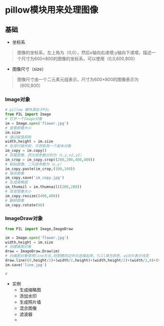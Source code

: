 # pillow模块用来处理图像

## 基础

- 坐标系

> 图像的坐标系，左上角为（0,0），然后x轴向右递增;y轴向下递增。描述一个尺寸为600×800的图像的坐标系，可以使用（0,0,600,800）

- 图像尺寸（size）

> 图像尺寸由一个二元素元组表示，尺寸为600×800的图像表示为（600,800）

### Image对象

```python
# pillow 模块源自于PIL
from PIL import Image
# 打开一个Image对象
im = Image.open('flower.jpg')
# 查看图像大小
im.size
# 通过赋值获取
width,height = im.size
# 在进行操作前，可获取其一个副本对象
im_copy = im.copy()
# 剪裁图像，四元组参数分别为（x,y,x2,y2）
im_crop = im_copy.crop((200,200,400,400))
# 粘贴图像，二元组参数为（x,y）
im_copy.paste(im_crop,(100,100))
# 保存图像
im_copy.save('im_copy.jpg')
# 生成缩略图
im_thumail = im.thumnail((200,200))
# 改变图像大小
im_copy.resize((400,400))
# 翻转图像
im_copy.rotate(90)
```

### ImageDraw对象

```python
from PIL import Image,ImageDraw

im = Image.open('flower.jpg')
width,height = im.size
# 创建画图对象
draw = ImageDraw.Draw(im)
# 对画图对象使用line方法,将图像四边中点连接起来，fill填充颜色，width表示线宽
draw.line((0,height/2)+(width/2,height)+(width,height/2)+(width/2,0)+(0,height/2),fill=(255,255,255,255),width=9)
im.save('line.jpg')

# 

```

- 实例
    - 生成缩略图
    - 添加水印
    - 生成照片墙
    - 混合图像
    - 滤波器
    -

